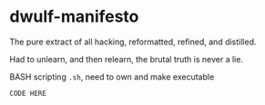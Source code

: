 # dwulf-manifesto
The pure extract of all hacking, reformatted, refined, and distilled. 

Had to unlearn, and then relearn, the brutal truth is never a lie.

BASH scripting `.sh`, need to own and make executable

`CODE HERE`

